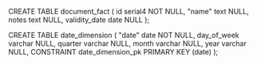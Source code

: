 CREATE TABLE document_fact (
	id serial4 NOT NULL,
	"name" text NULL,
	notes text NULL,
	validity_date date NULL
);


CREATE TABLE date_dimension (
	"date" date NOT NULL,
	day_of_week varchar NULL,
	quarter varchar NULL,
    month varchar NULL,
    year varchar NULL,
	CONSTRAINT date_dimension_pk PRIMARY KEY (date)
);